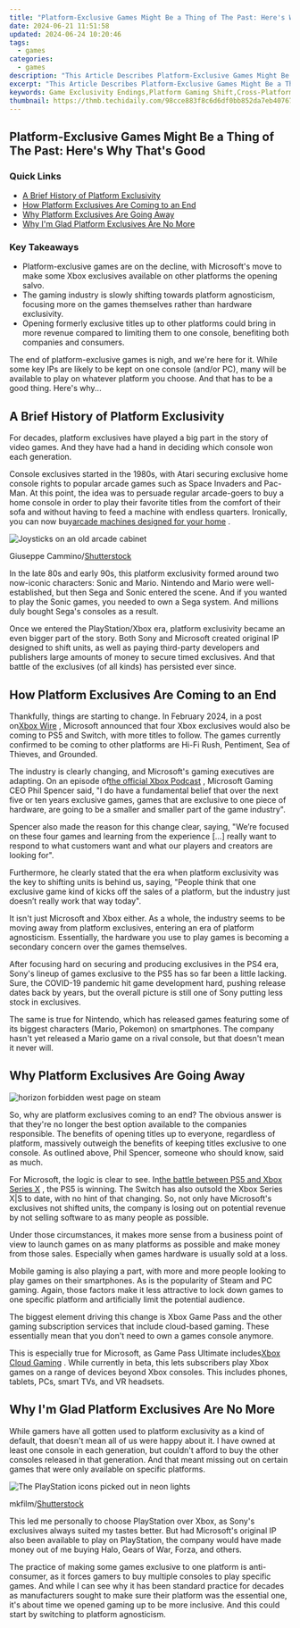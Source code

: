 ```yaml
---
title: "Platform-Exclusive Games Might Be a Thing of The Past: Here's Why That's Good"
date: 2024-06-21 11:51:58
updated: 2024-06-24 10:20:46
tags:
  - games
categories:
  - games
description: "This Article Describes Platform-Exclusive Games Might Be a Thing of The Past: Here's Why That's Good"
excerpt: "This Article Describes Platform-Exclusive Games Might Be a Thing of The Past: Here's Why That's Good"
keywords: Game Exclusivity Endings,Platform Gaming Shift,Cross-Platform Availability,Mature Gaming Market,Anti-Exclusive Strategies,Digital Game Distribution,Unified Gaming Access
thumbnail: https://thmb.techidaily.com/98cce883f8c6d6df0bb852da7eb40767e5514e4304dfa4fcbf005c1298bed966.jpg
---
```


## Platform-Exclusive Games Might Be a Thing of The Past: Here's Why That's Good

### Quick Links

* [A Brief History of Platform Exclusivity](#a-brief-history-of-platform-exclusivity)
* [How Platform Exclusives Are Coming to an End](#how-platform-exclusives-are-coming-to-an-end)
* [Why Platform Exclusives Are Going Away](#why-platform-exclusives-are-going-away)
* [Why I'm Glad Platform Exclusives Are No More](#why-i-39-m-glad-platform-exclusives-are-no-more)

### Key Takeaways

* Platform-exclusive games are on the decline, with Microsoft's move to make some Xbox exclusives available on other platforms the opening salvo.
* The gaming industry is slowly shifting towards platform agnosticism, focusing more on the games themselves rather than hardware exclusivity.
* Opening formerly exclusive titles up to other platforms could bring in more revenue compared to limiting them to one console, benefiting both companies and consumers.

 The end of platform-exclusive games is nigh, and we're here for it. While some key IPs are likely to be kept on one console (and/or PC), many will be available to play on whatever platform you choose. And that has to be a good thing. Here's why...

## A Brief History of Platform Exclusivity

 For decades, platform exclusives have played a big part in the story of video games. And they have had a hand in deciding which console won each generation.

 Console exclusives started in the 1980s, with Atari securing exclusive home console rights to popular arcade games such as Space Invaders and Pac-Man. At this point, the idea was to persuade regular arcade-goers to buy a home console in order to play their favorite titles from the comfort of their sofa and without having to feed a machine with endless quarters. Ironically, you can now buy[arcade machines designed for your home](https://www.makeuseof.com/best-home-arcade-machines/) .

![Joysticks on an old arcade cabinet](https://static1.makeuseofimages.com/wordpress/wp-content/uploads/2024/04/shutterstock_1089499448.jpg)

 Giuseppe Cammino/[Shutterstock](https://www.shutterstock.com/image-photo/joystick-vintage-arcade-videogame-coinop-1089499448)

 In the late 80s and early 90s, this platform exclusivity formed around two now-iconic characters: Sonic and Mario. Nintendo and Mario were well-established, but then Sega and Sonic entered the scene. And if you wanted to play the Sonic games, you needed to own a Sega system. And millions duly bought Sega's consoles as a result.

 Once we entered the PlayStation/Xbox era, platform exclusivity became an even bigger part of the story. Both Sony and Microsoft created original IP designed to shift units, as well as paying third-party developers and publishers large amounts of money to secure timed exclusives. And that battle of the exclusives (of all kinds) has persisted ever since.

## How Platform Exclusives Are Coming to an End

 Thankfully, things are starting to change. In February 2024, in a post on[Xbox Wire](https://news.xbox.com/en-us/2024/02/21/new-platforms-new-players-xbox-games-switch-playstation/) , Microsoft announced that four Xbox exclusives would also be coming to PS5 and Switch, with more titles to follow. The games currently confirmed to be coming to other platforms are Hi-Fi Rush, Pentiment, Sea of Thieves, and Grounded.

 The industry is clearly changing, and Microsoft's gaming executives are adapting. On an episode of[the official Xbox Podcast](https://youtu.be/KGlD9SO3rKU?feature=shared) , Microsoft Gaming CEO Phil Spencer said, "I do have a fundamental belief that over the next five or ten years exclusive games, games that are exclusive to one piece of hardware, are going to be a smaller and smaller part of the game industry".

 Spencer also made the reason for this change clear, saying, "We’re focused on these four games and learning from the experience \[...\] really want to respond to what customers want and what our players and creators are looking for".

 Furthermore, he clearly stated that the era when platform exclusivity was the key to shifting units is behind us, saying, "People think that one exclusive game kind of kicks off the sales of a platform, but the industry just doesn’t really work that way today".

 It isn't just Microsoft and Xbox either. As a whole, the industry seems to be moving away from platform exclusives, entering an era of platform agnosticism. Essentially, the hardware you use to play games is becoming a secondary concern over the games themselves.

 After focusing hard on securing and producing exclusives in the PS4 era, Sony's lineup of games exclusive to the PS5 has so far been a little lacking. Sure, the COVID-19 pandemic hit game development hard, pushing release dates back by years, but the overall picture is still one of Sony putting less stock in exclusives.

 The same is true for Nintendo, which has released games featuring some of its biggest characters (Mario, Pokemon) on smartphones. The company hasn't yet released a Mario game on a rival console, but that doesn't mean it never will.

## Why Platform Exclusives Are Going Away

![horizon forbidden west page on steam](https://static1.makeuseofimages.com/wordpress/wp-content/uploads/2024/04/horizon-forbidden-west-page-on-steam.png)

 So, why are platform exclusives coming to an end? The obvious answer is that they're no longer the best option available to the companies responsible. The benefits of opening titles up to everyone, regardless of platform, massively outweigh the benefits of keeping titles exclusive to one console. As outlined above, Phil Spencer, someone who should know, said as much.

 For Microsoft, the logic is clear to see. In[the battle between PS5 and Xbox Series X](https://www.makeuseof.com/ps5-vs-xbox-series-x/) , the PS5 is winning. The Switch has also outsold the Xbox Series X|S to date, with no hint of that changing. So, not only have Microsoft's exclusives not shifted units, the company is losing out on potential revenue by not selling software to as many people as possible.

 Under those circumstances, it makes more sense from a business point of view to launch games on as many platforms as possible and make money from those sales. Especially when games hardware is usually sold at a loss.

 Mobile gaming is also playing a part, with more and more people looking to play games on their smartphones. As is the popularity of Steam and PC gaming. Again, those factors make it less attractive to lock down games to one specific platform and artificially limit the potential audience.

 The biggest element driving this change is Xbox Game Pass and the other gaming subscription services that include cloud-based gaming. These essentially mean that you don't need to own a games console anymore.

 This is especially true for Microsoft, as Game Pass Ultimate includes[Xbox Cloud Gaming](https://www.makeuseof.com/what-is-xbox-cloud-gaming-how-does-it-work/) . While currently in beta, this lets subscribers play Xbox games on a range of devices beyond Xbox consoles. This includes phones, tablets, PCs, smart TVs, and VR headsets.

## Why I'm Glad Platform Exclusives Are No More

 While gamers have all gotten used to platform exclusivity as a kind of default, that doesn't mean all of us were happy about it. I have owned at least one console in each generation, but couldn't afford to buy the other consoles released in that generation. And that meant missing out on certain games that were only available on specific platforms.

![The PlayStation icons picked out in neon lights](https://static1.makeuseofimages.com/wordpress/wp-content/uploads/2022/05/playstation-logos-in-neon.jpg)

 mkfilm/[Shutterstock](https://www.shutterstock.com/image-illustration/geometry-neon-lights-room-modern-blue-1933780073)

 This led me personally to choose PlayStation over Xbox, as Sony's exclusives always suited my tastes better. But had Microsoft's original IP also been available to play on PlayStation, the company would have made money out of me buying Halo, Gears of War, Forza, and others.

 The practice of making some games exclusive to one platform is anti-consumer, as it forces gamers to buy multiple consoles to play specific games. And while I can see why it has been standard practice for decades as manufacturers sought to make sure their platform was the essential one, it's about time we opened gaming up to be more inclusive. And this could start by switching to platform agnosticism.


<ins class="adsbygoogle"
     style="display:block"
     data-ad-format="autorelaxed"
     data-ad-client="ca-pub-7571918770474297"
     data-ad-slot="1223367746"></ins>



<ins class="adsbygoogle"
     style="display:block"
     data-ad-client="ca-pub-7571918770474297"
     data-ad-slot="8358498916"
     data-ad-format="auto"
     data-full-width-responsive="true"></ins>
